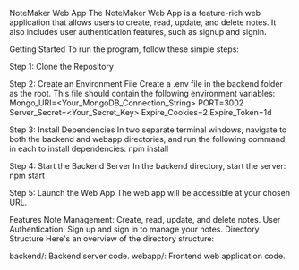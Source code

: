 NoteMaker Web App
The NoteMaker Web App is a feature-rich web application that allows users to create, read, update, and delete notes. It also includes user authentication features, such as signup and signin.

Getting Started
To run the program, follow these simple steps:

Step 1: Clone the Repository

Step 2: Create an Environment File
Create a .env file in the backend folder as the root. This file should contain the following environment variables:
Mongo_URI=<Your_MongoDB_Connection_String>
PORT=3002
Server_Secret=<Your_Secret_Key>
Expire_Cookies=2
Expire_Token=1d


Step 3: Install Dependencies
In two separate terminal windows, navigate to both the backend and webapp directories, and run the following command in each to install dependencies:
npm install


Step 4: Start the Backend Server
In the backend directory, start the server:
npm start

Step 5: Launch the Web App
The web app will be accessible at your chosen URL.

Features
Note Management: Create, read, update, and delete notes.
User Authentication: Sign up and sign in to manage your notes.
Directory Structure
Here's an overview of the directory structure:

backend/: Backend server code.
webapp/: Frontend web application code.

